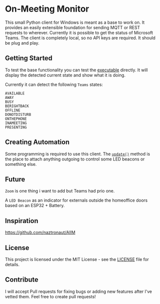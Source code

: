 # On-Meeting Monitor
This small Python client for Windows is meant as a base to work on. 
It provides an easily extensible foundation for sending MQTT or REST requests to wherever.
Currently it is possible to get the status of Microsoft Teams.
The client is completely local, so no API keys are required. It should be plug and play.

## Getting Started
To test the base functionality you can test the [executable](<./dist/OnMeeting Monitor.exe>) directly.
It will display the detected current state and show what it is doing.

Currently it can detect the following `Teams` states:
```
AVAILABLE
AWAY
BUSY
BERIGHTBACK
OFFLINE
DONOTDISTURB
ONTHEPHONE
INAMEETING
PRESENTING
```

## Creating Automation
Some programming is required to use this client.
The [`update()`](https://github.com/florianschleuss/on-meeting-monitor/blob/7048b0349d66c11a16f46173a0a4d42034ddf88e/omm.py#L153) method is the place to attach anything outgoing to control some LED beacons or something else.

## Future
`Zoom` is one thing i want to add but Teams had prio one.

A `LED Beacon` as an indicator for externals outside the homeoffice doors based on an ESP32 + Battery.

## Inspiration
https://github.com/naztronaut/AIIM

## License
This project is licensed under the MIT License - see the [LICENSE](LICENSE) file for details.

## Contribute 
I will accept Pull requests for fixing bugs or adding new features after I've vetted them. Feel free to create pull requests!  